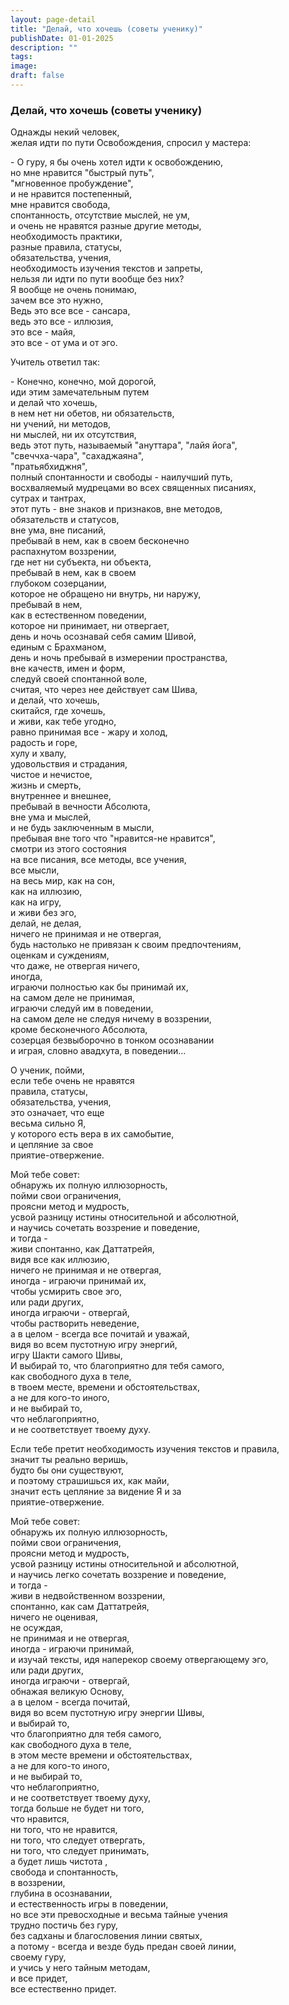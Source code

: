 ```yaml
---
layout: page-detail
title: "Делай, что хочешь (советы ученику)"
publishDate: 01-01-2025
description: ""
tags:
image:
draft: false
---
```


### Делай, что хочешь (советы ученику)

Однажды некий человек,   
желая идти по пути Освобождения, спросил у мастера:  
  
\- О гуру, я бы очень хотел идти к освобождению,  
но мне нравится "быстрый путь",  
"мгновенное пробуждение",  
и не нравится постепенный,  
мне нравится свобода,  
спонтанность, отсутствие мыслей, не ум,   
и очень не нравятся разные другие методы,  
необходимость практики,  
разные правила, статусы,   
обязательства, учения,   
необходимость изучения текстов и запреты,  
нельзя ли идти по пути вообще без них?  
Я вообще не очень понимаю,   
зачем все это нужно,  
Ведь это все все - сансара,   
ведь это все - иллюзия,   
это все - майя,  
это все - от ума и от эго.  
  
Учитель ответил так:  
  
\- Конечно, конечно, мой дорогой,   
иди этим замечательным путем  
и делай что хочешь,   
в нем нет ни обетов, ни обязательств,   
ни учений, ни методов,  
ни мыслей, ни их отсутствия,  
ведь этот путь, называемый "ануттара", "лайя йога",  
"свеччха-чара", "сахаджаяна",  
"пратьябхиджня",  
полный спонтанности и свободы - наилучший путь,  
восхваляемый мудрецами во всех священных писаниях,  
сутрах и тантрах,  
этот путь - вне знаков и признаков, вне методов,  
обязательств и статусов,  
вне ума, вне писаний,  
пребывай в нем, как в своем бесконечно  
распахнутом воззрении,  
где нет ни субъекта, ни объекта,  
пребывай в нем, как в своем   
глубоком созерцании,   
которое не обращено ни внутрь, ни наружу,  
пребывай в нем,  
как в естественном поведении,  
которое ни принимает, ни отвергает,  
день и ночь осознавай себя самим Шивой,   
единым с Брахманом,   
день и ночь пребывай в измерении пространства,  
вне качеств, имен и форм,  
следуй своей спонтанной воле,   
считая, что через нее действует сам Шива,  
и делай, что хочешь,  
скитайся, где хочешь,  
и живи, как тебе угодно,  
равно принимая все - жару и холод,   
радость и горе,  
хулу и хвалу,  
удовольствия и страдания,  
чистое и нечистое,  
жизнь и смерть,  
внутреннее и внешнее,  
пребывай в вечности Абсолюта,  
вне ума и мыслей,  
и не будь заключенным в мысли,  
пребывая вне того что "нравится-не нравится",  
смотри из этого состояния   
на все писания, все методы, все учения,   
все мысли,  
на весь мир, как на сон,   
как на иллюзию,  
как на игру,  
и живи без эго,   
делай, не делая,  
ничего не принимая и не отвергая,  
будь настолько не привязан к своим предпочтениям,  
оценкам и суждениям,  
что даже, не отвергая ничего,  
иногда,  
играючи полностью как бы принимай их,   
на самом деле не принимая,  
играючи следуй им в поведении,  
на самом деле не следуя ничему в воззрении,  
кроме бесконечного Абсолюта,  
созерцая безвыборочно в тонком осознавании  
и играя, словно авадхута, в поведении...  
  
О ученик, пойми,  
если тебе очень не нравятся   
правила, статусы,   
обязательства, учения,   
это означает, что еще   
весьма сильно Я,   
у которого есть вера в их самобытие,  
и цепляние за свое  
приятие-отвержение.  
  
Мой тебе совет:  
обнаружь их полную иллюзорность,  
пойми свои ограничения,  
проясни метод и мудрость,  
усвой разницу истины относительной и абсолютной,  
и научись сочетать воззрение и поведение,  
и тогда -  
живи спонтанно, как Даттатрейя,  
видя все как иллюзию,  
ничего не принимая и не отвергая,  
иногда - играючи принимай их,  
чтобы усмирить свое эго,  
или ради других,  
иногда играючи - отвергай,   
чтобы растворить неведение,  
а в целом - всегда все почитай и уважай,  
видя во всем пустотную игру энергий,  
игру Шакти самого Шивы,  
И выбирай то, что благоприятно для тебя самого,   
как свободного духа в теле,   
в твоем месте, времени и обстоятельствах,   
а не для кого-то иного,  
и не выбирай то,  
что неблагоприятно,   
и не соответствует твоему духу.  
  
Если тебе претит необходимость изучения текстов и правила,  
значит ты реально веришь,  
будто бы они существуют,   
и поэтому страшишься их, как майи,   
значит есть цепляние за видение Я и за   
приятие-отвержение.  
  
Мой тебе совет:   
обнаружь их полную иллюзорность,   
пойми свои ограничения,   
проясни метод и мудрость,   
усвой разницу истины относительной и абсолютной,   
и научись легко сочетать воззрение и поведение,   
и тогда -  
живи в недвойственном воззрении,  
спонтанно, как сам Даттатрейя,   
ничего не оценивая,  
не осуждая,   
не принимая и не отвергая,   
иногда - играючи принимай,   
и изучай тексты, идя наперекор своему отвергающему эго,  
или ради других,  
иногда играючи - отвергай,   
обнажая великую Основу,  
а в целом - всегда почитай,   
видя во всем пустотную игру энергии Шивы,  
и выбирай то,  
что благоприятно для тебя самого,   
как свободного духа в теле,   
в этом месте времени и обстоятельствах,   
а не для кого-то иного,   
и не выбирай то,  
что неблагоприятно,  
и не соответствует твоему духу,  
тогда больше не будет ни того,  
что нравится,  
ни того, что не нравится,  
ни того, что следует отвергать,  
ни того, что следует принимать,  
а будет лишь чистота ,  
свобода и спонтанность,  
в воззрении,  
глубина в осознавании,  
и естественность игры в поведении,  
но все эти превосходные и весьма тайные учения   
трудно постичь без гуру,  
без садханы и благословения линии святых,   
а потому - всегда и везде будь предан своей линии,   
своему гуру,   
и учись у него тайным методам,   
и все придет,  
все естественно придет.
  
  
